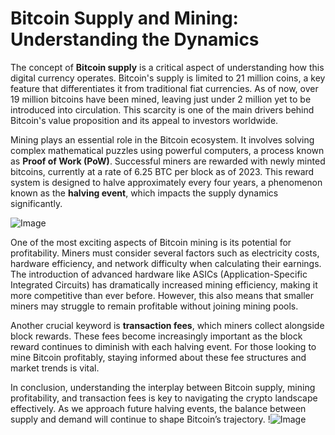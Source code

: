 # Bitcoin Supply and Mining: Understanding the Dynamics

The concept of **Bitcoin supply** is a critical aspect of understanding how this digital currency operates. Bitcoin's supply is limited to 21 million coins, a key feature that differentiates it from traditional fiat currencies. As of now, over 19 million bitcoins have been mined, leaving just under 2 million yet to be introduced into circulation. This scarcity is one of the main drivers behind Bitcoin's value proposition and its appeal to investors worldwide.

Mining plays an essential role in the Bitcoin ecosystem. It involves solving complex mathematical puzzles using powerful computers, a process known as **Proof of Work (PoW)**. Successful miners are rewarded with newly minted bitcoins, currently at a rate of 6.25 BTC per block as of 2023. This reward system is designed to halve approximately every four years, a phenomenon known as the **halving event**, which impacts the supply dynamics significantly.

![Image](https://github.com/user-attachments/assets/3be06921-4469-491d-bd37-5f14c53422b7)

One of the most exciting aspects of Bitcoin mining is its potential for profitability. Miners must consider several factors such as electricity costs, hardware efficiency, and network difficulty when calculating their earnings. The introduction of advanced hardware like ASICs (Application-Specific Integrated Circuits) has dramatically increased mining efficiency, making it more competitive than ever before. However, this also means that smaller miners may struggle to remain profitable without joining mining pools.

Another crucial keyword is **transaction fees**, which miners collect alongside block rewards. These fees become increasingly important as the block reward continues to diminish with each halving event. For those looking to mine Bitcoin profitably, staying informed about these fee structures and market trends is vital.

In conclusion, understanding the interplay between Bitcoin supply, mining profitability, and transaction fees is key to navigating the crypto landscape effectively. As we approach future halving events, the balance between supply and demand will continue to shape Bitcoin’s trajectory. !![Image](https://github.com/user-attachments/assets/3be06921-4469-491d-bd37-5f14c53422b7)